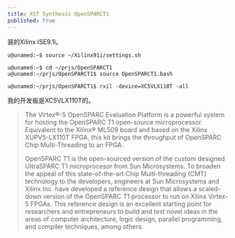 ```yaml
---
title: XST Synthesis OpenSPARCT1 
published: true
---
```


装的Xilinx ISE9.1i。

`````shell
u@unamed:~$ source ~/Xilinx91i/settings.sh

u@unamed:~$ cd ~/prjs/OpenSPARCT1
u@unamed:~/prjs/OpenSPARCT1$ source OpenSPARCT1.bash

u@unamed:~/prjs/OpenSPARCT1$ rxil -device=XC5VLX110T -all
`````

我的开发板是XC5VLX110T的。


> The Virtex®-5 OpenSPARC Evaluation Platform is a powerful system for hosting the OpenSPARC T1 open-source microprocessor. Equivalent to the Xilinx® ML509 board and based on the Xilinx XUPV5-LX110T FPGA, this kit brings the throughput of OpenSPARC Chip Multi-Threading to an FPGA.
> 
> OpenSPARC T1 is the open-sourced version of the custom designed UltraSPARC T1 microprocesor from Sun Microsystems. To broaden the appeal of this state-of-the-art Chip Multi-threading (CMT) technology to the developers, engineers at Sun Microsystems and Xilinx Inc. have developed a reference design that allows a scaled-down version of the OpenSPARC T1 processor to run on Xilinx Virtex-5 FPGAs. This reference design is an excellent starting point for researchers and entrepreneurs to build and test novel ideas in the areas of computer architecture, logic design, parallel programming, and compiler techniques, among others. 

